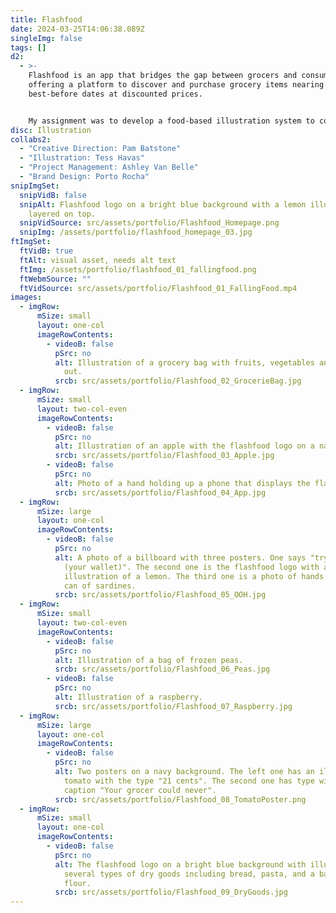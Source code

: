 ```yaml
---
title: Flashfood
date: 2024-03-25T14:06:38.089Z
singleImg: false
tags: []
d2:
  - >-
    Flashfood is an app that bridges the gap between grocers and consumers,
    offering a platform to discover and purchase grocery items nearing their
    best-before dates at discounted prices. 


    My assignment was to develop a food-based illustration system to compliment the rest of the brand. The final illustrations were meticulously designed to evoke a sense of bountiful freshness, enticing users to explore the offerings available on the platform.
disc: Illustration
collabs2:
  - "Creative Direction: Pam Batstone"
  - "Illustration: Tess Havas"
  - "Project Management: Ashley Van Belle"
  - "Brand Design: Porto Rocha"
snipImgSet:
  snipVidB: false
  snipAlt: Flashfood logo on a bright blue background with a lemon illustration
    layered on top.
  snipVidSource: src/assets/portfolio/Flashfood_Homepage.png
  snipImg: /assets/portfolio/flashfood_homepage_03.jpg
ftImgSet:
  ftVidB: true
  ftAlt: visual asset, needs alt text
  ftImg: /assets/portfolio/flashfood_01_fallingfood.png
  ftWebmSource: ""
  ftVidSource: src/assets/portfolio/Flashfood_01_FallingFood.mp4
images:
  - imgRow:
      mSize: small
      layout: one-col
      imageRowContents:
        - videoB: false
          pSrc: no
          alt: Illustration of a grocery bag with fruits, vegetables and bread spilling
            out.
          srcb: src/assets/portfolio/Flashfood_02_GrocerieBag.jpg
  - imgRow:
      mSize: small
      layout: two-col-even
      imageRowContents:
        - videoB: false
          pSrc: no
          alt: Illustration of an apple with the flashfood logo on a navy background.
          srcb: src/assets/portfolio/Flashfood_03_Apple.jpg
        - videoB: false
          pSrc: no
          alt: Photo of a hand holding up a phone that displays the flashfood app.
          srcb: src/assets/portfolio/Flashfood_04_App.jpg
  - imgRow:
      mSize: large
      layout: one-col
      imageRowContents:
        - videoB: false
          pSrc: no
          alt: A photo of a billboard with three posters. One says "try me. it won't hurt
            (your wallet)". The second one is the flashfood logo with an
            illustration of a lemon. The third one is a photo of hands opening a
            can of sardines.
          srcb: src/assets/portfolio/Flashfood_05_OOH.jpg
  - imgRow:
      mSize: small
      layout: two-col-even
      imageRowContents:
        - videoB: false
          pSrc: no
          alt: Illustration of a bag of frozen peas.
          srcb: src/assets/portfolio/Flashfood_06_Peas.jpg
        - videoB: false
          pSrc: no
          alt: Illustration of a raspberry.
          srcb: src/assets/portfolio/Flashfood_07_Raspberry.jpg
  - imgRow:
      mSize: large
      layout: one-col
      imageRowContents:
        - videoB: false
          pSrc: no
          alt: Two posters on a navy background. The left one has an illustration of a
            tomato with the type "21 cents". The second one has type with the
            caption "Your grocer could never".
          srcb: src/assets/portfolio/Flashfood_08_TomatoPoster.png
  - imgRow:
      mSize: small
      layout: one-col
      imageRowContents:
        - videoB: false
          pSrc: no
          alt: The flashfood logo on a bright blue background with illustrations of
            several types of dry goods including bread, pasta, and a bag of
            flour.
          srcb: src/assets/portfolio/Flashfood_09_DryGoods.jpg
---
```

